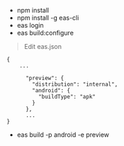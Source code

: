 * npm install
* npm install -g eas-cli
* eas login
* eas build:configure
> Edit eas.json
```
{
    ...

      "preview": {
        "distribution": "internal",
        "android": {
          "buildType": "apk"
        }
      },
      ...
}
```

* eas build -p android -e preview